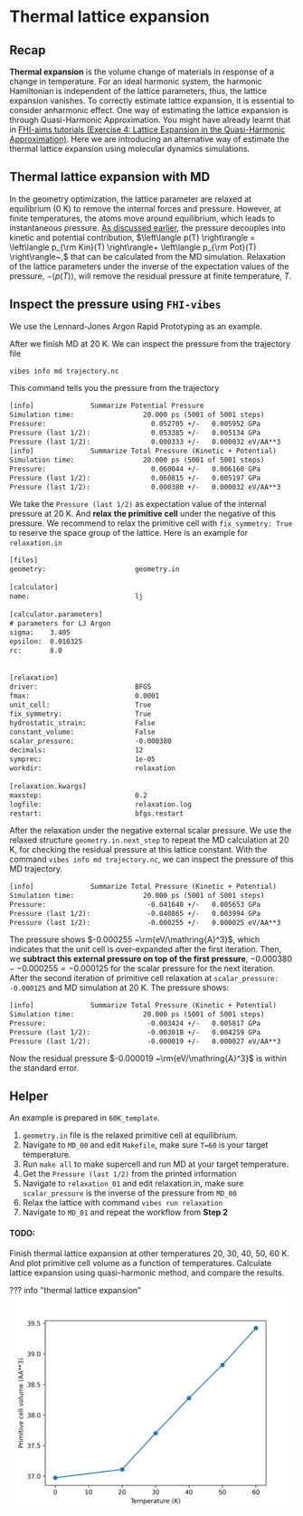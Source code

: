 # Thermal lattice expansion

## Recap

**Thermal expansion** is the volume change of materials in response of a change in temperature. For an ideal harmonic system, the harmonic Hamiltonian is independent of the lattice parameters, thus, the lattice expansion vanishes. To correctly estimate lattice expansion, it is essential to consider anharmonic effect. 
One way of estimating the lattice expansion is through Quasi-Harmonic Approximation. You might have already learnt that in [FHI-aims tutorials (Exercise 4: Lattice Expansion in the Quasi-Harmonic Approximation)](https://fhi-aims-club.gitlab.io/tutorials/phonons-with-fhi-vibes/phonons/4_QHA/exercise-4/). Here we are introducing an alternative way of estimate the thermal lattice expansion using molecular dynamics simulations.

## Thermal lattice expansion with MD

In the geometry optimization, the lattice parameter are relaxed at equilibrium (0 K) to remove the internal forces and pressure. However, at finite temperatures, the atoms move around equilibrium, which leads to instantaneous pressure. [As discussed earlier](3_md_intro.md), the pressure decouples into kinetic and potential contribution, $\left\langle p(T) \right\rangle = \left\langle p_{\rm Kin}(T) \right\rangle+ \left\langle p_{\rm Pot}(T) \right\rangle~,$ that can be calculated from the MD simulation. Relaxation of the lattice parameters under the inverse of the expectation values of the pressure, $- \left\langle p(T) \right\rangle$, will remove the residual pressure at finite temperature, $T$. 

## Inspect the pressure using `FHI-vibes`

We use the Lennard-Jones Argon Rapid Prototyping as an example.

After we finish MD at 20 K. We can inspect the pressure from the trajectory file 
```
vibes info md trajectory.nc
```
This command tells you the pressure from the trajectory
```
[info]              Summarize Potential Pressure
Simulation time:                 20.000 ps (5001 of 5001 steps)
Pressure:                          0.052705 +/-   0.005952 GPa
Pressure (last 1/2):               0.053385 +/-   0.005134 GPa
Pressure (last 1/2):               0.000333 +/-   0.000032 eV/AA**3
[info]              Summarize Total Pressure (Kinetic + Potential)
Simulation time:                 20.000 ps (5001 of 5001 steps)
Pressure:                          0.060044 +/-   0.006160 GPa
Pressure (last 1/2):               0.060815 +/-   0.005197 GPa
Pressure (last 1/2):               0.000380 +/-   0.000032 eV/AA**3

```
We take the `Pressure (last 1/2)` as expectation value of the internal pressure at 20 K. And **relax the primitive cell** under the negative of this pressure. We recommend to relax the primitive cell with `fix_symmetry: True` to reserve the space group of the lattice. Here is an example for `relaxation.in`
```
[files]
geometry:                      geometry.in

[calculator]
name:                          lj

[calculator.parameters]
# parameters for LJ Argon
sigma:    3.405
epsilon:  0.010325
rc:       8.0


[relaxation]
driver:                        BFGS
fmax:                          0.0001
unit_cell:                     True
fix_symmetry:                  True
hydrostatic_strain:            False
constant_volume:               False
scalar_pressure:               -0.000380
decimals:                      12
symprec:                       1e-05
workdir:                       relaxation

[relaxation.kwargs]
maxstep:                       0.2
logfile:                       relaxation.log
restart:                       bfgs.restart

```
After the relaxation under the negative external scalar pressure. We use the relaxed structure  `geometry.in.next_step` to repeat the MD calculation at 20 K, for checking the residual pressure at this lattice constant.
With the command `vibes info md trajectory.nc`,  we can inspect the pressure of this MD trajectory.
```
[info]              Summarize Total Pressure (Kinetic + Potential)
Simulation time:                 20.000 ps (5001 of 5001 steps)
Pressure:                         -0.041640 +/-   0.005653 GPa
Pressure (last 1/2):              -0.040865 +/-   0.003994 GPa
Pressure (last 1/2):              -0.000255 +/-   0.000025 eV/AA**3
```
The pressure shows  $-0.000255 ~\rm{eV/\mathring{A}^3}$, which indicates that the unit cell is over-expanded after the first iteration. Then, we **subtract this external pressure on top of the first pressure**, $-0.000380 - -0.000255 = -0.000125$ for the scalar pressure for the next iteration. After the second iteration of primitive cell relaxation at `scalar_pressure: -0.000125` and MD simulation at 20 K. The pressure shows:
```
[info]              Summarize Total Pressure (Kinetic + Potential)
Simulation time:                 20.000 ps (5001 of 5001 steps)
Pressure:                         -0.003424 +/-   0.005817 GPa
Pressure (last 1/2):              -0.003018 +/-   0.004259 GPa
Pressure (last 1/2):              -0.000019 +/-   0.000027 eV/AA**3
```
Now the residual pressure $-0.000019 ~\rm{eV/\mathring{A}^3}$ is within the standard error.

## Helper

An example is prepared in `60K_template`. 
1. `geometry.in` file is the relaxed primitive cell at equilibrium.
2. Navigate to `MD_00` and edit `Makefile`, make sure `T=60` is your target temperature.
3. Run `make all` to make supercell and run MD at your target temperature.
4. Get the `Pressure (last 1/2)` from the printed information
5. Navigate to `relaxation_01` and edit relaxation.in, make sure `scalar_pressure` is the inverse of the pressure from `MD_00`
6. Relax the lattice with command `vibes run relaxation`
7. Navigate to `MD_01` and repeat the workflow from **Step 2**
#### TODO:
Finish thermal lattice expansion at other temperatures 20, 30, 40, 50, 60 K. And plot primitive cell volume as a function of temperatures.
Calculate lattice expansion using quasi-harmonic method, and compare the results.

??? info "thermal lattice expansion"
    ![image](assets/lattice_expansion.png)

